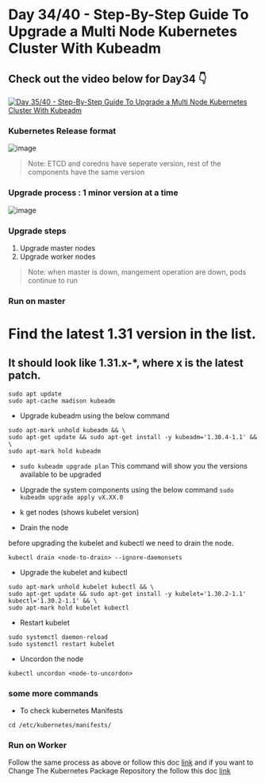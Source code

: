 # Day 34/40 - Step-By-Step Guide To Upgrade a Multi Node Kubernetes Cluster With Kubeadm

## Check out the video below for Day34 👇

[![Day 35/40 - Step-By-Step Guide To Upgrade a Multi Node Kubernetes Cluster With Kubeadm](https://img.youtube.com/vi/NtX75Ze47EU/sddefault.jpg)](https://youtu.be/NtX75Ze47EU)


### Kubernetes Release format

![image](https://github.com/user-attachments/assets/74a7de0a-4bc2-44a7-8c8d-084dde64073e)


>Note: ETCD and coredns have seperate version, rest of the components have the same version

### Upgrade process : 1 minor version at a time

![image](https://github.com/user-attachments/assets/0253dc11-0da8-411f-91cd-50a6a5bd1816)

### Upgrade steps

1) Upgrade master nodes
2) Upgrade worker nodes

>Note: when master is down, mangement operation are down, pods continue to run

### Run on master

# Find the latest 1.31 version in the list.
## It should look like 1.31.x-*, where x is the latest patch.
```
sudo apt update
sudo apt-cache madison kubeadm
```
- Upgrade kubeadm using the below command
  
```
sudo apt-mark unhold kubeadm && \
sudo apt-get update && sudo apt-get install -y kubeadm='1.30.4-1.1' && \
sudo apt-mark hold kubeadm
```

- `sudo kubeadm upgrade plan`
  This command will show you the versions available to be upgraded
  


- Upgrade the system components using the below command
`sudo kubeadm upgrade apply vX.XX.0`

- k get nodes (shows kubelet version)

- Drain the node

before upgrading the kubelet and kubectl we need to drain the node.
```
kubectl drain <node-to-drain> --ignore-daemonsets
```

- Upgrade the kubelet and kubectl

```
sudo apt-mark unhold kubelet kubectl && \
sudo apt-get update && sudo apt-get install -y kubelet='1.30.2-1.1' kubectl='1.30.2-1.1' && \
sudo apt-mark hold kubelet kubectl
```

- Restart kubelet
```
sudo systemctl daemon-reload
sudo systemctl restart kubelet
```
- Uncordon the node
```
kubectl uncordon <node-to-uncordon>
```
### some more commands
- To check kubernetes Manifests
```
cd /etc/kubernetes/manifests/
```  

### Run on Worker 
Follow the same process as above or follow this doc [link](https://kubernetes.io/docs/tasks/administer-cluster/kubeadm/upgrading-linux-nodes/) and if you want to Change The Kubernetes Package Repository the follow this doc [link](https://kubernetes.io/docs/tasks/administer-cluster/kubeadm/change-package-repository/)




